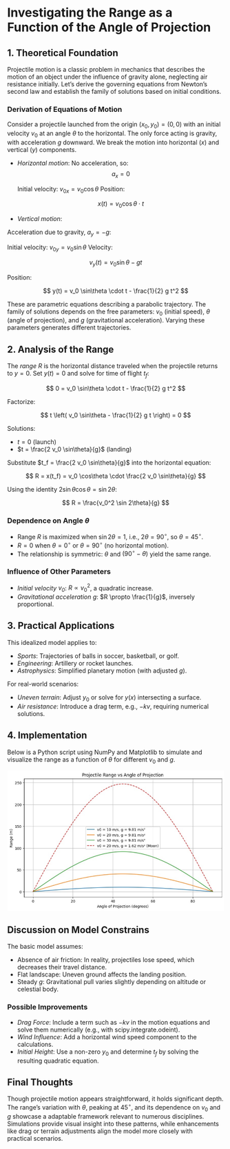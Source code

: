 # Investigating the Range as a Function of the Angle of Projection

## 1. Theoretical Foundation

Projectile motion is a classic problem in mechanics that describes the motion of an object under the influence of gravity alone, neglecting air resistance initially. Let’s derive the governing equations from Newton’s second law and establish the family of solutions based on initial conditions.

### Derivation of Equations of Motion

Consider a projectile launched from the origin $(x_0, y_0) = (0, 0)$ with an initial velocity $v_0$ at an angle $\theta$ to the horizontal. The only force acting is gravity, with acceleration $g$ downward. We break the motion into horizontal ($x$) and vertical ($y$) components.

- *Horizontal motion*: No acceleration, so:
  $$
  a_x = 0
  $$

  Initial velocity: $v_{0x} = v_0 \cos\theta$
  Position: 

  $$
  x(t) = v_0 \cos\theta \cdot t
  $$

- *Vertical motion*:

 Acceleration due to gravity, $a_y = -g$:

  Initial velocity: $v_{0y} = v_0 \sin\theta$
  Velocity: 

  $$
  v_y(t) = v_0 \sin\theta - g t
  $$

  Position: 

  $$
  y(t) = v_0 \sin\theta \cdot t - \frac{1}{2} g t^2
  $$

These are parametric equations describing a parabolic trajectory. The family of solutions depends on the free parameters: $v_0$ (initial speed), $\theta$ (angle of projection), and $g$ (gravitational acceleration). Varying these parameters generates different trajectories.

## 2. Analysis of the Range

The *range* $R$ is the horizontal distance traveled when the projectile returns to $y = 0$. Set $y(t) = 0$ and solve for time of flight $t_f$:

$$
0 = v_0 \sin\theta \cdot t - \frac{1}{2} g t^2
$$

Factorize:

$$
t \left( v_0 \sin\theta - \frac{1}{2} g t \right) = 0
$$

Solutions:

- $t = 0$ (launch)
- $t = \frac{2 v_0 \sin\theta}{g}$ (landing)

Substitute $t_f = \frac{2 v_0 \sin\theta}{g}$ into the horizontal equation:

$$
R = x(t_f) = v_0 \cos\theta \cdot \frac{2 v_0 \sin\theta}{g}
$$

Using the identity $2 \sin\theta \cos\theta = \sin 2\theta$:

$$
R = \frac{v_0^2 \sin 2\theta}{g}
$$

### Dependence on Angle $\theta$

- Range $R$ is maximized when $\sin 2\theta = 1$, i.e., $2\theta = 90^\circ$, so $\theta = 45^\circ$.
- $R = 0$ when $\theta = 0^\circ$ or $\theta = 90^\circ$ (no horizontal motion).
- The relationship is symmetric: $\theta$ and $(90^\circ - \theta)$ yield the same range.

### Influence of Other Parameters

- *Initial velocity $v_0$*: $R \propto v_0^2$, a quadratic increase.
- *Gravitational acceleration $g$*: $R \propto \frac{1}{g}$, inversely proportional.

## 3. Practical Applications

This idealized model applies to:

- *Sports*: Trajectories of balls in soccer, basketball, or golf.
- *Engineering*: Artillery or rocket launches.
- *Astrophysics*: Simplified planetary motion (with adjusted $g$).

For real-world scenarios:

- *Uneven terrain*: Adjust $y_0$ or solve for $y(x)$ intersecting a surface.
- *Air resistance*: Introduce a drag term, e.g., $-k v$, requiring numerical solutions.

## 4. Implementation

Below is a Python script using NumPy and Matplotlib to simulate and visualize the range as a function of $\theta$ for different $v_0$ and $g$.

![alt text](<WhatsApp Image 2025-04-09 at 16.29.29_a4b35d6c-1.jpg>)
## Discussion on Model Constrains

The basic model assumes:

- Absence of air friction: In reality, projectiles lose speed, which decreases their travel distance.
- Flat landscape: Uneven ground affects the landing position.
- Steady $g$: Gravitational pull varies slightly depending on altitude or celestial body.

### Possible Improvements

- *Drag Force*: Include a term such as $-k v$ in the motion equations and solve them numerically (e.g., with scipy.integrate.odeint).
- *Wind Influence*: Add a horizontal wind speed component to the calculations.
- *Initial Height*: Use a non-zero $y_0$ and determine $t_f$ by solving the resulting quadratic equation.

## Final Thoughts

Though projectile motion appears straightforward, it holds significant depth. The range’s variation with $\theta$, peaking at $45^\circ$, and its dependence on $v_0$ and $g$ showcase a adaptable framework relevant to numerous disciplines. Simulations provide visual insight into these patterns, while enhancements like drag or terrain adjustments align the model more closely with practical scenarios.
